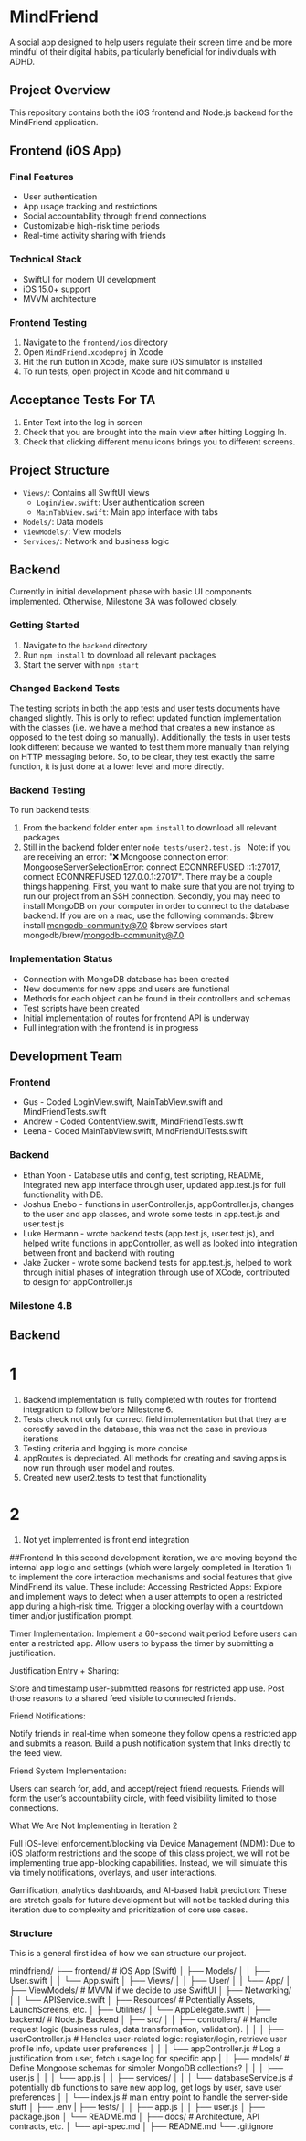 # MindFriend

A social app designed to help users regulate their screen time and be more mindful of their digital habits, particularly beneficial for individuals with ADHD.

## Project Overview

This repository contains both the iOS frontend and Node.js backend for the MindFriend application.

## Frontend (iOS App)

### Final Features
- User authentication 
- App usage tracking and restrictions
- Social accountability through friend connections
- Customizable high-risk time periods
- Real-time activity sharing with friends

### Technical Stack
- SwiftUI for modern UI development
- iOS 15.0+ support
- MVVM architecture

### Frontend Testing
1. Navigate to the `frontend/ios` directory
2. Open `MindFriend.xcodeproj` in Xcode
3. Hit the run button in Xcode, make sure iOS simulator is installed
4. To run tests, open project in Xcode and hit command u

## Acceptance Tests For TA

1. Enter Text into the log in screen
2. Check that you are brought into the main view after hitting Logging In.
3. Check that clicking different menu icons brings you to different screens.



## Project Structure

- `Views/`: Contains all SwiftUI views
  - `LoginView.swift`: User authentication screen
  - `MainTabView.swift`: Main app interface with tabs
- `Models/`: Data models
- `ViewModels/`: View models
- `Services/`: Network and business logic

## Backend
Currently in initial development phase with basic UI 
components implemented. Otherwise, Milestone 3A was 
followed closely.

### Getting Started
1. Navigate to the `backend` directory
2. Run `npm install` to download all relevant packages
3. Start the server with `npm start`

### Changed Backend Tests
The testing scripts in both the app tests and user tests documents have changed slightly. This is only to reflect updated function implementation with the classes (i.e. we have a method that creates a new instance as opposed to the test doing so manually). Additionally, the tests in user tests look different because we wanted to test them more manually than relying on HTTP messaging before. So, to be clear, they test exactly the same function, it is just done at a lower level and more directly. 

### Backend Testing
To run backend tests:
1. From the backend folder enter `npm install` to download all relevant packages
2. Still in the backend folder enter `node tests/user2.test.js `
Note: if you are receiving an error: "❌ Mongoose connection error: MongooseServerSelectionError: connect ECONNREFUSED ::1:27017, connect ECONNREFUSED 127.0.0.1:27017". There may be a couple things happening. First, you want to make sure that you are not trying to run our project from an SSH connection. Secondly, you may need to install MongoDB on your computer in order to connect to the database backend. If you are on a mac, use the following commands:
$brew install mongodb-community@7.0
$brew services start mongodb/brew/mongodb-community@7.0

### Implementation Status
- Connection with MongoDB database has been created
- New documents for new apps and users are functional
- Methods for each object can be found in their controllers and schemas
- Test scripts have been created
- Initial implementation of routes for frontend API is underway
- Full integration with the frontend is in progress

## Development Team

### Frontend
- Gus - Coded LoginView.swift, MainTabView.swift and MindFriendTests.swift
- Andrew - Coded ContentView.swift, MindFriendTests.swift
- Leena - Coded MainTabView.swift, MindFriendUITests.swift

### Backend
- Ethan Yoon - Database utils and config, test scripting, README, Integrated new app interface through user, updated app.test.js for full functionality with DB. 
- Joshua Enebo - functions in userController.js, appController.js, changes to the user and app classes, and wrote some tests in app.test.js and user.test.js
- Luke Hermann - wrote backend tests (app.test.js, user.test.js), and helped write functions in appController, as well as looked into integration between front and backend with routing
- Jake Zucker - wrote some backend tests for app.test.js, helped to work through initial phases of integration through use of XCode, contributed to design for appController.js 


### Milestone 4.B
## Backend
# 1
1. Backend implementation is fully completed with routes for frontend integration to follow before Milestone 6. 
2. Tests check not only for correct field implementation but that they are corectly saved in the database, this was not the case in previous iterations
3. Testing criteria and logging is more concise
4. appRoutes is depreciated. All methods for creating and saving apps is now run through user model and routes.
5. Created new user2.tests to test that functionality
# 2
1. Not yet implemented is front end integration

##Frontend
In this second development iteration, we are moving beyond the internal app logic and settings (which were largely completed in Iteration 1) to implement the core interaction mechanisms and social features that give MindFriend its value. These include:
Accessing Restricted Apps:
    Explore and implement ways to detect when a user attempts to open a restricted app during a high-risk time.
    Trigger a blocking overlay with a countdown timer and/or justification prompt.

Timer Implementation:
Implement a 60-second wait period before users can enter a restricted app.
Allow users to bypass the timer by submitting a justification.

Justification Entry + Sharing:

Store and timestamp user-submitted reasons for restricted app use.
Post those reasons to a shared feed visible to connected friends.

Friend Notifications:

Notify friends in real-time when someone they follow opens a restricted app and submits a reason.
Build a push notification system that links directly to the feed view.

Friend System Implementation:


Users can search for, add, and accept/reject friend requests.
    Friends will form the user’s accountability circle, with feed visibility limited to those connections.


What We Are Not Implementing in Iteration 2

Full iOS-level enforcement/blocking via Device Management (MDM):
 Due to iOS platform restrictions and the scope of this class project, we will not be implementing true app-blocking capabilities. Instead, we will simulate this via timely notifications, overlays, and user interactions.


Gamification, analytics dashboards, and AI-based habit prediction:
 These are stretch goals for future development but will not be tackled during this iteration due to complexity and prioritization of core use cases.




### Structure 
This is a general first idea of how we can structure our project.

mindfriend/
├── frontend/                      # iOS App (Swift)
│   ├── Models/
│   │   ├── User.swift
│   │   └── App.swift
│   ├── Views/
│   │   ├── User/
│   │   └── App/
│   ├── ViewModels/             # MVVM if we decide to use SwiftUI
│   ├── Networking/
│   │   └── APIService.swift
│   ├── Resources/              # Potentially Assets, LaunchScreens, etc.
│   ├── Utilities/
│   └── AppDelegate.swift
│
├── backend/                     # Node.js Backend
│   ├── src/
│   │   ├── controllers/ # Handle request logic (business rules, data transformation, validation).
│   │   │   ├── userController.js # Handles user-related logic: register/login, retrieve user profile info, update user preferences
│   │   │   └── appController.js # Log a justification from user, fetch usage log for specific app
│   │   ├── models/ # Define Mongoose schemas for simpler MongoDB collections?
│   │   │   ├── user.js 
│   │   │   └── app.js
│   │   ├── services/
│   │   │   └── databaseService.js    # potentially db functions to save new app log, get logs by user, save user preferences
│   │   └── index.js            # main entry point to handle the server-side stuff
│   ├── .env
|   ├── tests/
│   │   ├── app.js
│   │   ├── user.js
│   ├── package.json
│   └── README.md
│
├── docs/                       # Architecture, API contracts, etc.
│   └── api-spec.md
│
├── README.md
└── .gitignore
